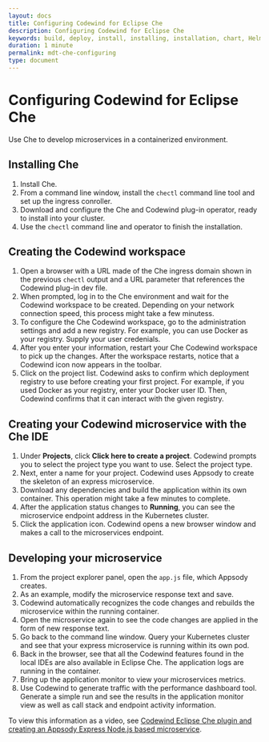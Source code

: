 ```yaml
---
layout: docs
title: Configuring Codewind for Eclipse Che
description: Configuring Codewind for Eclipse Che
keywords: build, deploy, install, installing, installation, chart, Helm, develop, cloud, public cloud, services, command line, cli, command, start, stop, update, open, delete, options, operation, devops, OpenShift, OKD
duration: 1 minute
permalink: mdt-che-configuring
type: document
---
```


# Configuring Codewind for Eclipse Che
Use Che to develop microservices in a containerized environment.

## Installing Che
1. Install Che.
2. From a command line window, install the `chectl` command line tool and set up the ingress conroller.
3. Download and configure the Che and Codewind plug-in operator, ready to install into your cluster.
4. Use the `chectl` command line and operator to finish the installation.

## Creating the Codewind workspace
1. Open a browser with a URL made of the Che ingress domain shown in the previous `chectl` output and a URL parameter that references the Codewind plug-in dev file.
2. When prompted, log in to the Che environment and wait for the Codewind workspace to be created. Depending on your network connection speed, this process might take a few minutess.
3. To configure the Che Codewind workspace, go to the administration settings and add a new registry. For example, you can use Docker as your registry. Supply your user credenials.
4. After you enter your information, restart your Che Codewind workspace to pick up the changes. After the workspace restarts, notice that a Codewind icon now appears in the toolbar.
5. Click on the project list. Codewind asks to confirm which deployment registry to use before creating your first project. For example, if you used Docker as your registry, enter your Docker user ID. Then, Codewind confirms that it can interact with the given registry.

## Creating your Codewind microservice with the Che IDE
1. Under **Projects**, click **Click here to create a project**. Codewind prompts you to select the project type you want to use. Select the project type.
2. Next, enter a name for your project. Codewind uses Appsody to create the skeleton of an express microservice.
3. Download any dependencies and build the application within its own container. This operation might take a few minutes to complete.
4. After the application status changes to **Running**, you can see the microservice endpoint address in the Kubernetes cluster.
5. Click the application icon. Codewind opens a new browser window and makes a call to the microservices endpoint.

## Developing your microservice
1. From the project explorer panel, open the `app.js` file, which Appsody creates.
2. As an example, modify the microservice response text and save.
3. Codewind automatically recognizes the code changes and rebuilds the microservice within the running container.
4. Open the microservice again to see the code changes are applied in the form of new response text.
5. Go back to the command line window. Query your Kubernetes cluster and see that your express microservice is running within its own pod.
6. Back in the browser, see that all the Codewind features found in the local IDEs are also available in Eclipse Che. The application logs are running in the container.
7. Bring up the application monitor to view your microservices metrics.
8. Use Codewind to generate traffic with the performance dashboard tool. Generate a simple run and see the results in the application monitor view as well as call stack and endpoint activity information.

To view this information as a video, see [Codewind Eclipse Che plugin and creating an Appsody Express Node.js based microservice](https://www.youtube.com/watch?v=yMynpzZF6V8).